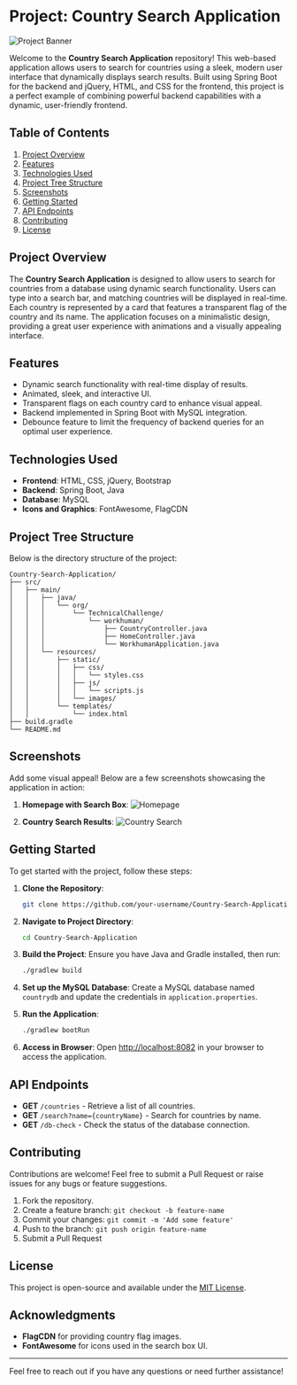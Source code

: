 # Project: Country Search Application

![Project Banner](static/img/banner.png)


Welcome to the **Country Search Application** repository! This web-based application allows users to search for countries using a sleek, modern user interface that dynamically displays search results. Built using Spring Boot for the backend and jQuery, HTML, and CSS for the frontend, this project is a perfect example of combining powerful backend capabilities with a dynamic, user-friendly frontend.

## Table of Contents

1. [Project Overview](#project-overview)
2. [Features](#features)
3. [Technologies Used](#technologies-used)
4. [Project Tree Structure](#project-tree-structure)
5. [Screenshots](#screenshots)
6. [Getting Started](#getting-started)
7. [API Endpoints](#api-endpoints)
8. [Contributing](#contributing)
9. [License](#license)

## Project Overview

The **Country Search Application** is designed to allow users to search for countries from a database using dynamic search functionality. Users can type into a search bar, and matching countries will be displayed in real-time. Each country is represented by a card that features a transparent flag of the country and its name. The application focuses on a minimalistic design, providing a great user experience with animations and a visually appealing interface.

## Features

- Dynamic search functionality with real-time display of results.
- Animated, sleek, and interactive UI.
- Transparent flags on each country card to enhance visual appeal.
- Backend implemented in Spring Boot with MySQL integration.
- Debounce feature to limit the frequency of backend queries for an optimal user experience.

## Technologies Used

- **Frontend**: HTML, CSS, jQuery, Bootstrap
- **Backend**: Spring Boot, Java
- **Database**: MySQL
- **Icons and Graphics**: FontAwesome, FlagCDN

## Project Tree Structure

Below is the directory structure of the project:

```
Country-Search-Application/
├── src/
│   ├── main/
│   │   ├── java/
│   │   │   └── org/
│   │   │       └── TechnicalChallenge/
│   │   │           └── workhuman/
│   │   │               ├── CountryController.java
│   │   │               ├── HomeController.java
│   │   │               └── WorkhumanApplication.java
│   │   └── resources/
│   │       ├── static/
│   │       │   ├── css/
│   │       │   │   └── styles.css
│   │       │   ├── js/
│   │       │   │   └── scripts.js
│   │       │   └── images/
│   │       └── templates/
│   │           └── index.html
├── build.gradle
└── README.md
```

## Screenshots

Add some visual appeal! Below are a few screenshots showcasing the application in action:

1. **Homepage with Search Box**:
   ![Homepage](insert-screenshot-url-here)

2. **Country Search Results**:
   ![Country Search](insert-screenshot-url-here)

## Getting Started

To get started with the project, follow these steps:

1. **Clone the Repository**:

   ```sh
   git clone https://github.com/your-username/Country-Search-Application.git
   ```

2. **Navigate to Project Directory**:

   ```sh
   cd Country-Search-Application
   ```

3. **Build the Project**:
   Ensure you have Java and Gradle installed, then run:

   ```sh
   ./gradlew build
   ```

4. **Set up the MySQL Database**:
   Create a MySQL database named `countrydb` and update the credentials in `application.properties`.

5. **Run the Application**:

   ```sh
   ./gradlew bootRun
   ```

6. **Access in Browser**:
   Open [http://localhost:8082](http://localhost:8091) in your browser to access the application.

## API Endpoints

- **GET** `/countries` - Retrieve a list of all countries.
- **GET** `/search?name={countryName}` - Search for countries by name.
- **GET** `/db-check` - Check the status of the database connection.

## Contributing

Contributions are welcome! Feel free to submit a Pull Request or raise issues for any bugs or feature suggestions.

1. Fork the repository.
2. Create a feature branch: `git checkout -b feature-name`
3. Commit your changes: `git commit -m 'Add some feature'`
4. Push to the branch: `git push origin feature-name`
5. Submit a Pull Request

## License

This project is open-source and available under the [MIT License](LICENSE).

## Acknowledgments

- **FlagCDN** for providing country flag images.
- **FontAwesome** for icons used in the search box UI.

---

Feel free to reach out if you have any questions or need further assistance!
